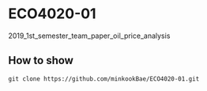# ECO4020-01
2019_1st_semester_team_paper_oil_price_analysis

## How to show
```
git clone https://github.com/minkookBae/ECO4020-01.git
```
